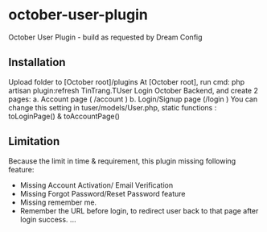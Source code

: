 # october-user-plugin
October User Plugin - build as requested by Dream Config

Installation
-----------------------------
Upload folder to [October root]/plugins 
At [October root], run cmd: php artisan plugin:refresh TinTrang.TUser
Login October Backend, and create 2 pages:
  a. Account page ( /account ) 
  b. Login/Signup page (/login ) 
You can change this setting in tuser/models/User.php, static functions : toLoginPage() & toAccountPage()

Limitation
-----------------------------
Because the limit in time & requirement, this plugin missing following feature:
- Missing Account Activation/ Email Verification
- Missing Forgot Password/Reset Password feature
- Missing remember me.
- Remember the URL before login, to redirect user back to that page after login success.
...
  
